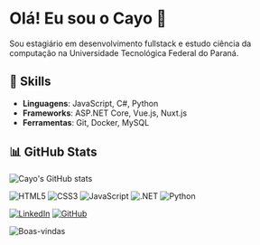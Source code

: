 # Olá! Eu sou o Cayo 👋
Sou estagiário em desenvolvimento fullstack e estudo ciência da computação na Universidade Tecnológica Federal do Paraná.

## 🚀 Skills
- **Linguagens**: JavaScript, C#, Python
- **Frameworks**: ASP.NET Core, Vue.js, Nuxt.js
- **Ferramentas**: Git, Docker, MySQL

## 📊 GitHub Stats
![Cayo's GitHub stats](https://github-readme-stats.vercel.app/api?username=Cayo-Cezar&show_icons=true&theme=radical)

![HTML5](https://img.shields.io/badge/HTML5-%23E34F26.svg?style=for-the-badge&logo=html5&logoColor=white)
![CSS3](https://img.shields.io/badge/CSS3-%231572B6.svg?style=for-the-badge&logo=css3&logoColor=white)
![JavaScript](https://img.shields.io/badge/JavaScript-%23F7DF1E.svg?style=for-the-badge&logo=javascript&logoColor=black)
![.NET](https://img.shields.io/badge/.NET-%2300615B.svg?style=for-the-badge&logo=dot-net&logoColor=white)
![Python](https://img.shields.io/badge/Python-%233776AB.svg?style=for-the-badge&logo=python&logoColor=white)

[![LinkedIn](https://img.shields.io/badge/LinkedIn-%230077B5.svg?style=for-the-badge&logo=linkedin&logoColor=white)](https://www.linkedin.com/in/cayo-cezar/)
[![GitHub](https://img.shields.io/badge/GitHub-%23121011.svg?style=for-the-badge&logo=github&logoColor=white)](https://github.com/Cayo-Cezar)

![Boas-vindas](https://media.giphy.com/media/dzaUX7CAG0Ihi/giphy.gif)


<!--
**Cayo-Cezar/Cayo-Cezar** is a ✨ _special_ ✨ repository because its `README.md` (this file) appears on your GitHub profile.

Here are some ideas to get you started:

- 🔭 I’m currently working on ...
- 🌱 I’m currently learning ...
- 👯 I’m looking to collaborate on ...
- 🤔 I’m looking for help with ...
- 💬 Ask me about ...
- 📫 How to reach me: ...
- 😄 Pronouns: ...
- ⚡ Fun fact: ...
-->

